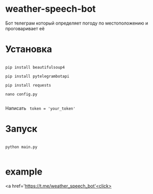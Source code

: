 # weather-speech-bot
Бот телеграм который определяет погоду по местоположению и проговаривает её

# Установка

<code>
pip install beautifulsoup4
  </code>
  
<code>
pip install pytelegrambotapi
  </code>
  
<code>
pip install requests
  </code>
  
<code>
nano config.py
  </code>
  
Написать
<code>
token = 'your_token'
  </code>

# Запуск
<code>
python main.py
  </code>
  
# example
<a href='https://t.me/weather_speech_bot'<click></a>
